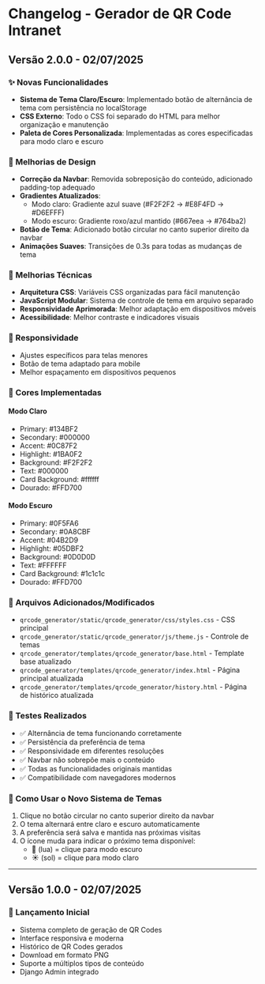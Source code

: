 # Changelog - Gerador de QR Code Intranet

## Versão 2.0.0 - 02/07/2025

### ✨ Novas Funcionalidades
- **Sistema de Tema Claro/Escuro**: Implementado botão de alternância de tema com persistência no localStorage
- **CSS Externo**: Todo o CSS foi separado do HTML para melhor organização e manutenção
- **Paleta de Cores Personalizada**: Implementadas as cores especificadas para modo claro e escuro

### 🎨 Melhorias de Design
- **Correção da Navbar**: Removida sobreposição do conteúdo, adicionado padding-top adequado
- **Gradientes Atualizados**: 
  - Modo claro: Gradiente azul suave (#F2F2F2 → #E8F4FD → #D6EFFF)
  - Modo escuro: Gradiente roxo/azul mantido (#667eea → #764ba2)
- **Botão de Tema**: Adicionado botão circular no canto superior direito da navbar
- **Animações Suaves**: Transições de 0.3s para todas as mudanças de tema

### 🔧 Melhorias Técnicas
- **Arquitetura CSS**: Variáveis CSS organizadas para fácil manutenção
- **JavaScript Modular**: Sistema de controle de tema em arquivo separado
- **Responsividade Aprimorada**: Melhor adaptação em dispositivos móveis
- **Acessibilidade**: Melhor contraste e indicadores visuais

### 📱 Responsividade
- Ajustes específicos para telas menores
- Botão de tema adaptado para mobile
- Melhor espaçamento em dispositivos pequenos

### 🎯 Cores Implementadas

#### Modo Claro
- Primary: #134BF2
- Secondary: #000000
- Accent: #0C87F2
- Highlight: #1BA0F2
- Background: #F2F2F2
- Text: #000000
- Card Background: #ffffff
- Dourado: #FFD700

#### Modo Escuro
- Primary: #0F5FA6
- Secondary: #0A8CBF
- Accent: #04B2D9
- Highlight: #05DBF2
- Background: #0D0D0D
- Text: #FFFFFF
- Card Background: #1c1c1c
- Dourado: #FFD700

### 📁 Arquivos Adicionados/Modificados
- `qrcode_generator/static/qrcode_generator/css/styles.css` - CSS principal
- `qrcode_generator/static/qrcode_generator/js/theme.js` - Controle de temas
- `qrcode_generator/templates/qrcode_generator/base.html` - Template base atualizado
- `qrcode_generator/templates/qrcode_generator/index.html` - Página principal atualizada
- `qrcode_generator/templates/qrcode_generator/history.html` - Página de histórico atualizada

### 🧪 Testes Realizados
- ✅ Alternância de tema funcionando corretamente
- ✅ Persistência da preferência de tema
- ✅ Responsividade em diferentes resoluções
- ✅ Navbar não sobrepõe mais o conteúdo
- ✅ Todas as funcionalidades originais mantidas
- ✅ Compatibilidade com navegadores modernos

### 🚀 Como Usar o Novo Sistema de Temas
1. Clique no botão circular no canto superior direito da navbar
2. O tema alternará entre claro e escuro automaticamente
3. A preferência será salva e mantida nas próximas visitas
4. O ícone muda para indicar o próximo tema disponível:
   - 🌙 (lua) = clique para modo escuro
   - ☀️ (sol) = clique para modo claro

---

## Versão 1.0.0 - 02/07/2025

### 🎉 Lançamento Inicial
- Sistema completo de geração de QR Codes
- Interface responsiva e moderna
- Histórico de QR Codes gerados
- Download em formato PNG
- Suporte a múltiplos tipos de conteúdo
- Django Admin integrado

